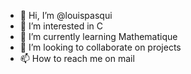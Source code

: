 - 👋 Hi, I’m @louispasqui
- 👀 I’m interested in C
- 🌱 I’m currently learning Mathematique 
- 💞️ I’m looking to collaborate on projects
- 📫 How to reach me on mail

<!---
louispasqui/louispasqui is a ✨ special ✨ repository because its `README.md` (this file) appears on your GitHub profile.
You can click the Preview link to take a look at your changes.
--->
